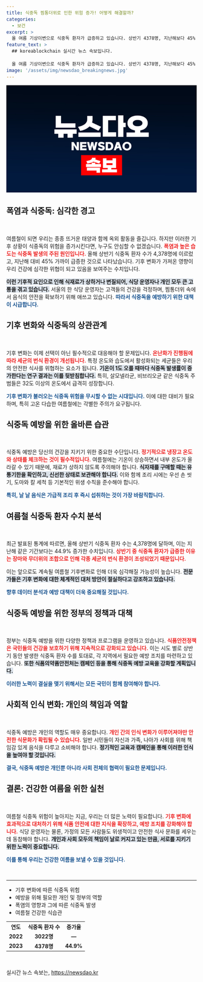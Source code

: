 ```yaml
---
title: 식중독 찜통더위로 인한 위험 증가! 어떻게 해결할까?
categories:
  - 보건
excerpt: >
  올 여름 기상이변으로 식중독 환자가 급증하고 있습니다. 상반기 4378명, 지난해보다 45% 증가! 폭염과 습한 환경이 세균 번식을 부추기며 더욱 위협적입니다. 안전한 식사, 지금 당장 점검해보세요!
feature_text: >
  ## koreablockchain 실시간 뉴스 속보입니다.

  올 여름 기상이변으로 식중독 환자가 급증하고 있습니다. 상반기 4378명, 지난해보다 45% 증가! 폭염과 습한 환경이 세균 번식을 부추기며 더욱 위협적입니다. 안전한 식사, 지금 당장 점검해보세요!
image: '/assets/img/newsdao_breakingnews.jpg'
---
```


<p><img src="/assets/img/newsdao_breakingnews.jpg" alt="koreablockchain 속보" /></p>

<h2 data-ke-size="size26">폭염과 식중독: 심각한 경고</h2>

<p data-ke-size="size16">&nbsp;</p>

<p>여름철이 되면 우리는 종종 뜨거운 태양과 함께 옥외 활동을 즐깁니다. 하지만 이러한 기후 상황이 식중독의 위험을 증가시킨다면, 누구도 안심할 수 없겠습니다. <b><span style="color: #ee2323;">폭염과 높은 습도는 식중독 발생의 주된 원인입니다.</span></b> 올해 상반기 식중독 환자 수가 4,378명에 이르렀고, 지난해 대비 45% 가까이 급증한 것으로 나타났습니다. 기후 변화가 가져온 영향이 우리 건강에 심각한 위협이 되고 있음을 보여주는 수치입니다.</p>

<p><b><span style="background-color: #21538527;">이런 기후적 요인으로 인해 식재료가 상하거나 변질되어, 식당 운영자나 개인 모두 큰 고통을 겪고 있습니다.</span></b> 서울의 한 식당 운영자는 고객들의 건강을 걱정하며, 찜통더위 속에서 음식의 안전을 확보하기 위해 애쓰고 있습니다. <b><span style="color: #1a5490;">따라서 식중독을 예방하기 위한 대책이 시급합니다.</span></b></p>

<h2 data-ke-size="size26">기후 변화와 식중독의 상관관계</h2>

<p data-ke-size="size16">&nbsp;</p>

<p>기후 변화는 이제 선택이 아닌 필수적으로 대응해야 할 문제입니다. <b><span style="color: #ee2323;">온난화가 진행됨에 따라 세균의 번식 환경이 개선됩니다.</span></b> 특정 온도와 습도에서 활성화되는 세균들은 우리의 안전한 식사를 위협하는 요소가 됩니다. <b><span style="background-color: #21538527;">기온이 1도 오를 때마다 식중독 발생률이 증가한다는 연구 결과는 이를 뒷받침합니다.</span></b> 특히, 살모넬라균, 비브리오균 같은 식중독 주범들은 32도 이상의 온도에서 급격히 성장합니다. </p>

<p><b><span style="color: #1a5490;">기후 변화가 불러오는 식중독 위험을 무시할 수 없는 시대입니다.</span></b> 이에 대한 대비가 필요하며, 특히 고온 다습한 여름철에는 각별한 주의가 요구됩니다.</p>

<h2 data-ke-size="size26">식중독 예방을 위한 올바른 습관</h2>

<p data-ke-size="size16">&nbsp;</p>

<p>식중독 예방은 당신의 건강을 지키기 위한 중요한 수단입니다. <b><span style="color: #ee2323;">정기적으로 냉장고 온도와 상태를 체크하는 것이 필수적입니다.</span></b> 여름철에는 기온이 상승하면서 내부 온도가 올라갈 수 있기 때문에, 재료가 상하지 않도록 주의해야 합니다. <b><span style="background-color: #21538527;">식자재를 구매할 때는 유통기한을 확인하고, 신선한 상태로 보관해야 합니다.</span></b> 이와 함께 조리 시에는 우선 손 씻기, 도마와 칼 세척 등 기본적인 위생 수칙을 준수해야 합니다. </p>

<p><b><span style="color: #1a5490;">특히, 날 날 음식은 가급적 조리 후 즉시 섭취하는 것이 가장 바람직합니다.</span></b> </p>

<h2 data-ke-size="size26">여름철 식중독 환자 수치 분석</h2>

<p data-ke-size="size16">&nbsp;</p>

<p>최근 발표된 통계에 따르면, 올해 상반기 식중독 환자 수는 4,378명에 달하며, 이는 지난해 같은 기간보다는 44.9% 증가한 수치입니다. <b><span style="color: #ee2323;">상반기 중 식중독 환자가 급증한 이유는 장마와 무더위의 조합으로 인해 각종 세균의 번식 환경이 조성되었기 때문입니다.</span></b> </p>

<p>이는 앞으로도 계속될 여름철 기후변화로 인해 더욱 심각해질 가능성이 높습니다. <b><span style="background-color: #21538527;">전문가들은 기후 변화에 대한 체계적인 대처 방안이 절실하다고 강조하고 있습니다.</span></b> </p>

<p><b><span style="color: #1a5490;">향후 데이터 분석과 예방 대책이 더욱 중요해질 것입니다.</span></b></p>

<h2 data-ke-size="size26">식중독 예방을 위한 정부의 정책과 대책</h2>

<p data-ke-size="size16">&nbsp;</p>

<p>정부는 식중독 예방을 위한 다양한 정책과 프로그램을 운영하고 있습니다. <b><span style="color: #ee2323;">식품안전정책은 국민들의 건강을 보호하기 위해 지속적으로 강화되고 있습니다.</span></b> 이는 시도 별로 상반기 동안 발생한 식중독 환자 수를 토대로, 각 지역에서 필요한 예방 조치를 마련하고 있습니다. <b><span style="background-color: #21538527;">또한 식품의약품안전처는 캠페인 등을 통해 식중독 예방 교육을 강화할 계획입니다.</span></b> </p>

<p><b><span style="color: #1a5490;">이러한 노력이 결실을 맺기 위해서는 모든 국민이 함께 참여해야 합니다.</span></b> </p>

<h2 data-ke-size="size26">사회적 인식 변화: 개인의 책임과 역할</h2>

<p data-ke-size="size16">&nbsp;</p>

<p>식중독 예방은 개인의 역할도 매우 중요합니다. <b><span style="color: #ee2323;">개인 간의 인식 변화가 이루어져야만 안전한 식문화가 확립될 수 있습니다.</span></b> 일반 시민들이 자신과 가족, 나아가 사회를 위해 책임감 있게 음식을 다루고 소비해야 합니다. <b><span style="background-color: #21538527;">정기적인 교육과 캠페인을 통해 이러한 인식을 높여야 할 것입니다.</span></b> </p>

<p><b><span style="color: #1a5490;">결국, 식중독 예방은 개인뿐 아니라 사회 전체의 협력이 필요한 문제입니다.</span></b> </p>

<h2 data-ke-size="size26">결론: 건강한 여름을 위한 실천</h2>

<p data-ke-size="size16">&nbsp;</p>

<p>여름철 식중독 위험이 높아지는 지금, 우리는 더 많은 노력이 필요합니다. <b><span style="color: #ee2323;">기후 변화에 효과적으로 대처하기 위해 식품 안전에 대한 지식을 확장하고, 예방 조치를 강화해야 합니다.</span></b> 식당 운영자는 물론, 가정의 모든 사람들도 위생적이고 안전한 식사 문화를 세우는 데 동참해야 합니다. <b><span style="background-color: #21538527;">개인과 사회 모두의 책임이 날로 커지고 있는 만큼, 서로를 지키기 위한 노력이 중요합니다.</span></b> </p>

<p><b><span style="color: #1a5490;">이를 통해 우리는 건강한 여름을 보낼 수 있을 것입니다.</span></b> </p>

<p data-ke-size="size16">&nbsp;</p>

<hr />

<ul>
  <li>기후 변화에 따른 식중독 위험</li>
  <li>예방을 위해 필요한 개인 및 정부의 역할</li>
  <li>폭염의 영향과 그에 따른 식중독 발생</li>
  <li>여름철 건강한 식습관</li>
</ul>

<table style="width:100%">
  <tr>
    <th style="text-align: center;">연도</th>
    <th style="text-align: center;">식중독 환자 수</th>
    <th style="text-align: center;">증가율</th>
  </tr>
  <tr>
    <td style="text-align: center; height: 17px;"><b>2022</b></td>
    <td style="text-align: center; height: 17px;"><b>3022명</b></td>
    <td style="text-align: center; height: 17px;"><b>—</b></td>
  </tr>
  <tr>
    <td style="text-align: center; height: 17px;"><b>2023</b></td>
    <td style="text-align: center; height: 17px;"><b>4378명</b></td>
    <td style="text-align: center; height: 17px;"><b>44.9%</b></td>
  </tr>
</table>

<p data-ke-size="size16">&nbsp;</p>
실시간 뉴스 속보는, <a href="https://newsdao.kr" rel="dofollow">https://newsdao.kr</a>


